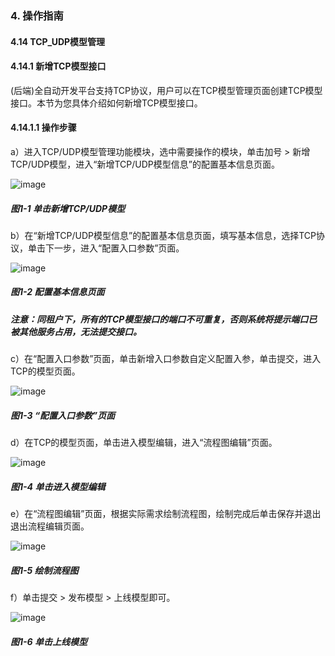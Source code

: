 ### 4. 操作指南

#### 4.14 TCP_UDP模型管理

#### 4.14.1 新增TCP模型接口

(后端)全自动开发平台支持TCP协议，用户可以在TCP模型管理页面创建TCP模型接口。本节为您具体介绍如何新增TCP模型接口。

#### 4.14.1.1 操作步骤

a）进入TCP/UDP模型管理功能模块，选中需要操作的模块，单击加号 > 新增TCP/UDP模型，进入“新增TCP/UDP模型信息”的配置基本信息页面。

![image](https://user-images.githubusercontent.com/79617492/197972524-d38c2e83-4d39-4f50-9c16-0d1e34bbc3dc.png)

##### 图1-1 单击新增TCP/UDP模型

b）在“新增TCP/UDP模型信息”的配置基本信息页面，填写基本信息，选择TCP协议，单击下一步，进入“配置入口参数”页面。

![image](https://user-images.githubusercontent.com/79617492/197972545-f5ce5a95-b373-4583-b412-598c8a031648.png)

##### 图1-2 配置基本信息页面

##### 注意：同租户下，所有的TCP模型接口的端口不可重复，否则系统将提示端口已被其他服务占用，无法提交接口。

c）在“配置入口参数”页面，单击新增入口参数自定义配置入参，单击提交，进入TCP的模型页面。

![image](https://user-images.githubusercontent.com/79617492/197972567-8b869a48-aece-4ee9-b057-857ffa220c69.png)

##### 图1-3 “配置入口参数”页面

d）在TCP的模型页面，单击进入模型编辑，进入“流程图编辑”页面。

![image](https://user-images.githubusercontent.com/79617492/197972586-c01144c6-fb51-4334-ac3a-727ae63e682e.png)

##### 图1-4 单击进入模型编辑

e）在“流程图编辑”页面，根据实际需求绘制流程图，绘制完成后单击保存并退出退出流程编辑页面。

![image](https://user-images.githubusercontent.com/79617492/197972615-d0a4d0e7-f2c8-4539-be1a-cf14e78b0db4.png)

##### 图1-5 绘制流程图

f）单击提交 > 发布模型 > 上线模型即可。

![image](https://user-images.githubusercontent.com/79617492/197972643-1eef9209-db0c-4756-9d12-e6262e227734.png)

##### 图1-6 单击上线模型
